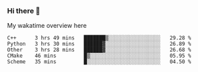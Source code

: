 ### Hi there 👋

<!--
**Jassy930/Jassy930** is a ✨ _special_ ✨ repository because its `README.md` (this file) appears on your GitHub profile.

Here are some ideas to get you started:

- 🔭 I’m currently working on ...
- 🌱 I’m currently learning ...
- 👯 I’m looking to collaborate on ...
- 🤔 I’m looking for help with ...
- 💬 Ask me about ...
- 📫 How to reach me: ...
- 😄 Pronouns: ...
- ⚡ Fun fact: ...
-->

My wakatime overview here
<!--START_SECTION:waka-->
```text
C++      3 hrs 49 mins   ███████▒░░░░░░░░░░░░░░░░░   29.28 % 
Python   3 hrs 30 mins   ██████▓░░░░░░░░░░░░░░░░░░   26.89 % 
Other    3 hrs 28 mins   ██████▓░░░░░░░░░░░░░░░░░░   26.68 % 
CMake    46 mins         █▒░░░░░░░░░░░░░░░░░░░░░░░   05.95 % 
Scheme   35 mins         █░░░░░░░░░░░░░░░░░░░░░░░░   04.50 % 
```
<!--END_SECTION:waka-->
